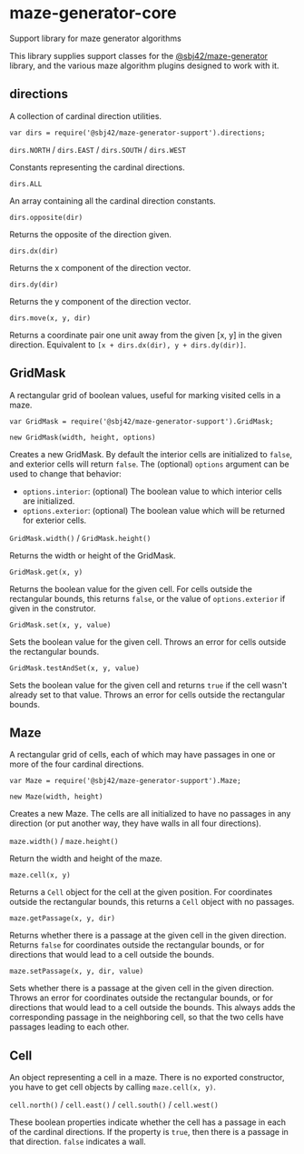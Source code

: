 # maze-generator-core

Support library for maze generator algorithms

This library supplies support classes for the
[@sbj42/maze-generator](https://www.npmjs.com/package/@sbj42/maze-generator)
library, and the various maze algorithm plugins designed to work with it.

## directions

A collection of cardinal direction utilities.

```
var dirs = require('@sbj42/maze-generator-support').directions;
```

`dirs.NORTH` / `dirs.EAST` / `dirs.SOUTH` / `dirs.WEST`

Constants representing the cardinal directions.

`dirs.ALL`

An array containing all the cardinal direction constants.

`dirs.opposite(dir)`

Returns the opposite of the direction given.

`dirs.dx(dir)`

Returns the x component of the direction vector.

`dirs.dy(dir)`

Returns the y component of the direction vector.

`dirs.move(x, y, dir)`

Returns a coordinate pair one unit away from the given [x, y] in the given direction.
Equivalent to `[x + dirs.dx(dir), y + dirs.dy(dir)]`.

## GridMask

A rectangular grid of boolean values, useful for marking visited cells in a maze.

```
var GridMask = require('@sbj42/maze-generator-support').GridMask;
```

`new GridMask(width, height, options)`

Creates a new GridMask.  By default the interior cells are initialized to `false`, and
exterior cells will return `false`.  The (optional) `options` argument can be
used to change that behavior:
* `options.interior`: (optional) The boolean value to which interior cells are initialized.
* `options.exterior`: (optional) The boolean value which will be returned for exterior cells.

`GridMask.width()` / `GridMask.height()`

Returns the width or height of the GridMask.

`GridMask.get(x, y)`

Returns the boolean value for the given cell.  For cells outside the rectangular bounds,
this returns `false`, or the value of `options.exterior` if given in the construtor.

`GridMask.set(x, y, value)`

Sets the boolean value for the given cell.  Throws an error for cells outside the rectangular
bounds.

`GridMask.testAndSet(x, y, value)`

Sets the boolean value for the given cell and returns `true` if the cell wasn't already set
to that value.  Throws an error for cells outside the rectangular bounds.

## Maze

A rectangular grid of cells, each of which may have passages in one or more of the four
cardinal directions.

```
var Maze = require('@sbj42/maze-generator-support').Maze;
```

`new Maze(width, height)`

Creates a new Maze.  The cells are all initialized to have no passages in any direction
(or put another way, they have walls in all four directions).

`maze.width()` / `maze.height()`

Return the width and height of the maze.

`maze.cell(x, y)`

Returns a `Cell` object for the cell at the given position.  For coordinates outside the
rectangular bounds, this returns a `Cell` object with no passages.

`maze.getPassage(x, y, dir)`

Returns whether there is a passage at the given cell in the given direction.  Returns
`false` for coordinates outside the rectangular bounds, or for directions that would lead
to a cell outside the bounds.

`maze.setPassage(x, y, dir, value)`

Sets whether there is a passage at the given cell in the given direction.  Throws an error
for coordinates outside the rectangular bounds, or for directions that would lead
to a cell outside the bounds.  This always adds the corresponding passage in the
neighboring cell, so that the two cells have passages leading to each other.

## Cell

An object representing a cell in a maze.  There is no exported constructor, you have to
get cell objects by calling `maze.cell(x, y)`.

`cell.north()` / `cell.east()` / `cell.south()` / `cell.west()`

These boolean properties indicate whether the cell has a passage in each of the cardinal
directions.  If the property is `true`, then there is a passage in that direction.
`false` indicates a wall.
